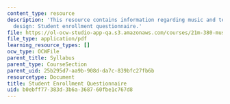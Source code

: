 ```yaml
---
content_type: resource
description: 'This resource contains information regarding music and technology: Sound
  design: Student enrollment questionnaire.'
file: https://ol-ocw-studio-app-qa.s3.amazonaws.com/courses/21m-380-music-and-technology-sound-design-spring-2016/b0ebff77383d3b6a368760fbe1c767d8_MIT21M_380S16_survey.pdf
file_type: application/pdf
learning_resource_types: []
ocw_type: OCWFile
parent_title: Syllabus
parent_type: CourseSection
parent_uid: 25b295d7-aa9b-908d-da7c-839bfc27fb6b
resourcetype: Document
title: Student Enrollment Questionnaire
uid: b0ebff77-383d-3b6a-3687-60fbe1c767d8
---
```

